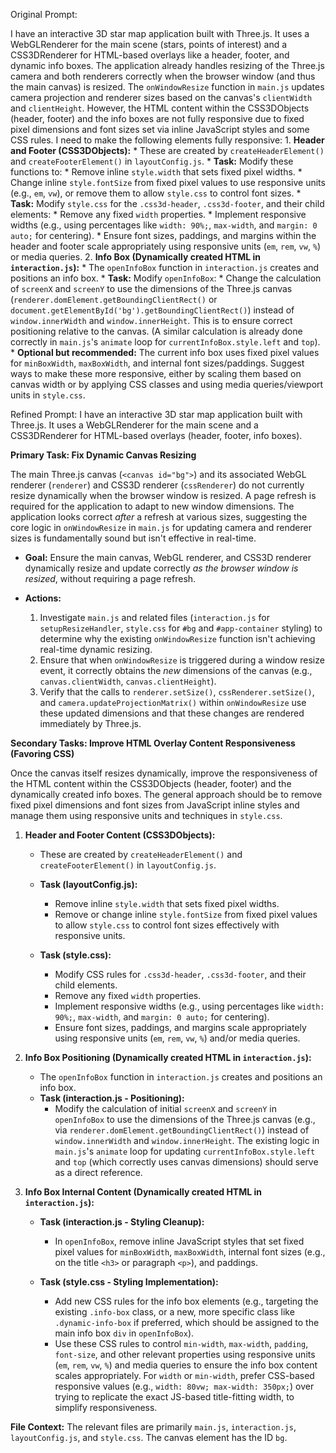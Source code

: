 Original Prompt:

I have an interactive 3D star map application built with Three.js. It uses a WebGLRenderer for the main scene (stars, points of interest) and a CSS3DRenderer for HTML-based overlays like a header, footer, and dynamic info boxes. The application already handles resizing of the Three.js camera and both renderers correctly when the browser window (and thus the main canvas) is resized. The `onWindowResize` function in `main.js` updates camera projection and renderer sizes based on the canvas's `clientWidth` and `clientHeight`. However, the HTML content within the CSS3DObjects (header, footer) and the info boxes are not fully responsive due to fixed pixel dimensions and font sizes set via inline JavaScript styles and some CSS rules. I need to make the following elements fully responsive: 1. **Header and Footer (CSS3DObjects):** * These are created by `createHeaderElement()` and `createFooterElement()` in `layoutConfig.js`. * **Task:** Modify these functions to: * Remove inline `style.width` that sets fixed pixel widths. * Change inline `style.fontSize` from fixed pixel values to use responsive units (e.g., `em`, `vw`), or remove them to allow `style.css` to control font sizes. * **Task:** Modify `style.css` for the `.css3d-header`, `.css3d-footer`, and their child elements: * Remove any fixed `width` properties. * Implement responsive widths (e.g., using percentages like `width: 90%;`, `max-width`, and `margin: 0 auto;` for centering). * Ensure font sizes, paddings, and margins within the header and footer scale appropriately using responsive units (`em`, `rem`, `vw`, `%`) or media queries. 2. **Info Box (Dynamically created HTML in `interaction.js`):** * The `openInfoBox` function in `interaction.js` creates and positions an info box. * **Task:** Modify `openInfoBox`: * Change the calculation of `screenX` and `screenY` to use the dimensions of the Three.js canvas (`renderer.domElement.getBoundingClientRect()` or `document.getElementById('bg').getBoundingClientRect()`) instead of `window.innerWidth` and `window.innerHeight`. This is to ensure correct positioning relative to the canvas. (A similar calculation is already done correctly in `main.js`'s `animate` loop for `currentInfoBox.style.left` and `top`). * **Optional but recommended:** The current info box uses fixed pixel values for `minBoxWidth`, `maxBoxWidth`, and internal font sizes/paddings. Suggest ways to make these more responsive, either by scaling them based on canvas width or by applying CSS classes and using media queries/viewport units in `style.css`.

Refined Prompt:
I have an interactive 3D star map application built with Three.js. It uses a WebGLRenderer for the main scene and a CSS3DRenderer for HTML-based overlays (header, footer, info boxes).

__Primary Task: Fix Dynamic Canvas Resizing__

The main Three.js canvas (`<canvas id="bg">`) and its associated WebGL renderer (`renderer`) and CSS3D renderer (`cssRenderer`) do not currently resize dynamically when the browser window is resized. A page refresh is required for the application to adapt to new window dimensions. The application looks correct *after* a refresh at various sizes, suggesting the core logic in `onWindowResize` in `main.js` for updating camera and renderer sizes is fundamentally sound but isn't effective in real-time.

- __Goal:__ Ensure the main canvas, WebGL renderer, and CSS3D renderer dynamically resize and update correctly *as the browser window is resized*, without requiring a page refresh.

- __Actions:__

  1. Investigate `main.js` and related files (`interaction.js` for `setupResizeHandler`, `style.css` for `#bg` and `#app-container` styling) to determine why the existing `onWindowResize` function isn't achieving real-time dynamic resizing.
  2. Ensure that when `onWindowResize` is triggered during a window resize event, it correctly obtains the *new* dimensions of the canvas (e.g., `canvas.clientWidth`, `canvas.clientHeight`).
  3. Verify that the calls to `renderer.setSize()`, `cssRenderer.setSize()`, and `camera.updateProjectionMatrix()` within `onWindowResize` use these updated dimensions and that these changes are rendered immediately by Three.js.

__Secondary Tasks: Improve HTML Overlay Content Responsiveness (Favoring CSS)__

Once the canvas itself resizes dynamically, improve the responsiveness of the HTML content within the CSS3DObjects (header, footer) and the dynamically created info boxes. The general approach should be to remove fixed pixel dimensions and font sizes from JavaScript inline styles and manage them using responsive units and techniques in `style.css`.

1. __Header and Footer Content (CSS3DObjects):__

   - These are created by `createHeaderElement()` and `createFooterElement()` in `layoutConfig.js`.

   - __Task (layoutConfig.js):__

     - Remove inline `style.width` that sets fixed pixel widths.
     - Remove or change inline `style.fontSize` from fixed pixel values to allow `style.css` to control font sizes effectively with responsive units.

   - __Task (style.css):__

     - Modify CSS rules for `.css3d-header`, `.css3d-footer`, and their child elements.
     - Remove any fixed `width` properties.
     - Implement responsive widths (e.g., using percentages like `width: 90%;`, `max-width`, and `margin: 0 auto;` for centering).
     - Ensure font sizes, paddings, and margins scale appropriately using responsive units (`em`, `rem`, `vw`, `%`) and/or media queries.

2. __Info Box Positioning (Dynamically created HTML in `interaction.js`):__

   - The `openInfoBox` function in `interaction.js` creates and positions an info box.
   - __Task (interaction.js - Positioning):__
     - Modify the calculation of initial `screenX` and `screenY` in `openInfoBox` to use the dimensions of the Three.js canvas (e.g., via `renderer.domElement.getBoundingClientRect()`) instead of `window.innerWidth` and `window.innerHeight`. The existing logic in `main.js`'s `animate` loop for updating `currentInfoBox.style.left` and `top` (which correctly uses canvas dimensions) should serve as a direct reference.

3. __Info Box Internal Content (Dynamically created HTML in `interaction.js`):__

   - __Task (interaction.js - Styling Cleanup):__
     - In `openInfoBox`, remove inline JavaScript styles that set fixed pixel values for `minBoxWidth`, `maxBoxWidth`, internal font sizes (e.g., on the title `<h3>` or paragraph `<p>`), and paddings.

   - __Task (style.css - Styling Implementation):__

     - Add new CSS rules for the info box elements (e.g., targeting the existing `.info-box` class, or a new, more specific class like `.dynamic-info-box` if preferred, which should be assigned to the main info box `div` in `openInfoBox`).
     - Use these CSS rules to control `min-width`, `max-width`, `padding`, `font-size`, and other relevant properties using responsive units (`em`, `rem`, `vw`, `%`) and media queries to ensure the info box content scales appropriately. For `width` or `min-width`, prefer CSS-based responsive values (e.g., `width: 80vw; max-width: 350px;`) over trying to replicate the exact JS-based title-fitting width, to simplify responsiveness.

__File Context:__ The relevant files are primarily `main.js`, `interaction.js`, `layoutConfig.js`, and `style.css`. The canvas element has the ID `bg`.
